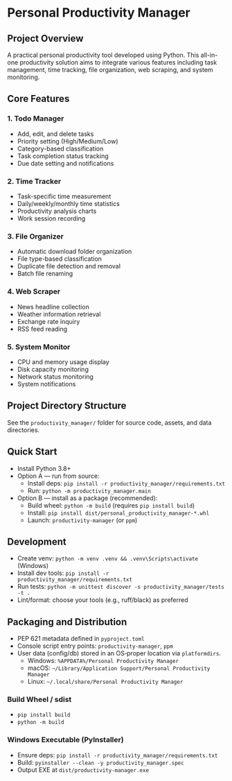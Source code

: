 # Personal Productivity Manager

## Project Overview

A practical personal productivity tool developed using Python. This all-in-one productivity solution aims to integrate various features including task management, time tracking, file organization, web scraping, and system monitoring.

## Core Features

### 1. Todo Manager
- Add, edit, and delete tasks
- Priority setting (High/Medium/Low)
- Category-based classification
- Task completion status tracking
- Due date setting and notifications

### 2. Time Tracker
- Task-specific time measurement
- Daily/weekly/monthly time statistics
- Productivity analysis charts
- Work session recording

### 3. File Organizer
- Automatic download folder organization
- File type-based classification
- Duplicate file detection and removal
- Batch file renaming

### 4. Web Scraper
- News headline collection
- Weather information retrieval
- Exchange rate inquiry
- RSS feed reading

### 5. System Monitor
- CPU and memory usage display
- Disk capacity monitoring
- Network status monitoring
- System notifications

## Project Directory Structure

See the `productivity_manager/` folder for source code, assets, and data directories.

## Quick Start

- Install Python 3.8+
- Option A — run from source:
  - Install deps: `pip install -r productivity_manager/requirements.txt`
  - Run: `python -m productivity_manager.main`
- Option B — install as a package (recommended):
  - Build wheel: `python -m build` (requires `pip install build`)
  - Install: `pip install dist/personal_productivity_manager-*.whl`
  - Launch: `productivity-manager` (or `ppm`)

## Development

- Create venv: `python -m venv .venv && .venv\Scripts\activate` (Windows)
- Install dev tools: `pip install -r productivity_manager/requirements.txt`
- Run tests: `python -m unittest discover -s productivity_manager/tests -t .`
- Lint/format: choose your tools (e.g., ruff/black) as preferred

## Packaging and Distribution

- PEP 621 metadata defined in `pyproject.toml`
- Console script entry points: `productivity-manager`, `ppm`
- User data (config/db) stored in an OS‑proper location via `platformdirs`.
  - Windows: `%APPDATA%/Personal Productivity Manager`
  - macOS: `~/Library/Application Support/Personal Productivity Manager`
  - Linux: `~/.local/share/Personal Productivity Manager`

### Build Wheel / sdist

- `pip install build`
- `python -m build`

### Windows Executable (PyInstaller)

- Ensure deps: `pip install -r productivity_manager/requirements.txt`
- Build: `pyinstaller --clean -y productivity_manager.spec`
- Output EXE at `dist/productivity-manager.exe`
